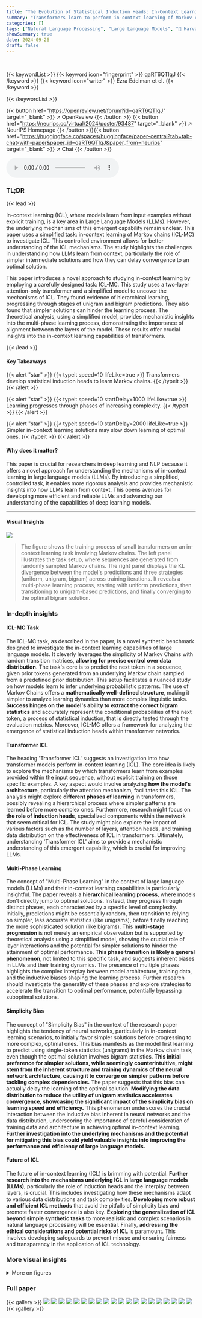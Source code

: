 ```yaml
---
title: "The Evolution of Statistical Induction Heads: In-Context Learning Markov Chains"
summary: "Transformers learn to perform in-context learning of Markov chains hierarchically, progressing from simpler unigram strategies to more complex bigram solutions, with the presence of simpler solutions ..."
categories: []
tags: ["Natural Language Processing", "Large Language Models", "🏢 Harvard University",]
showSummary: true
date: 2024-09-26
draft: false
---
```


<br>

{{< keywordList >}}
{{< keyword icon="fingerprint" >}} qaRT6QTIqJ {{< /keyword >}}
{{< keyword icon="writer" >}} Ezra Edelman et el. {{< /keyword >}}
 
{{< /keywordList >}}

{{< button href="https://openreview.net/forum?id=qaRT6QTIqJ" target="_blank" >}}
↗ OpenReview
{{< /button >}}
{{< button href="https://neurips.cc/virtual/2024/poster/93487" target="_blank" >}}
↗ NeurIPS Homepage
{{< /button >}}{{< button href="https://huggingface.co/spaces/huggingface/paper-central?tab=tab-chat-with-paper&paper_id=qaRT6QTIqJ&paper_from=neurips" target="_blank" >}}
↗ Chat
{{< /button >}}



<audio controls>
    <source src="https://ai-paper-reviewer.com/qaRT6QTIqJ/podcast.wav" type="audio/wav">
    Your browser does not support the audio element.
</audio>


### TL;DR


{{< lead >}}

In-context learning (ICL), where models learn from input examples without explicit training, is a key area in Large Language Models (LLMs). However, the underlying mechanisms of this emergent capability remain unclear. This paper uses a simplified task: in-context learning of Markov chains (ICL-MC) to investigate ICL. This controlled environment allows for better understanding of the ICL mechanisms.  The study highlights the challenges in understanding how LLMs learn from context, particularly the role of simpler intermediate solutions and how they can delay convergence to an optimal solution. 

This paper introduces a novel approach to studying in-context learning by employing a carefully designed task: ICL-MC. This study uses a two-layer attention-only transformer and a simplified model to uncover the mechanisms of ICL. They found evidence of hierarchical learning, progressing through stages of unigram and bigram predictions. They also found that simpler solutions can hinder the learning process. The theoretical analysis, using a simplified model, provides mechanistic insights into the multi-phase learning process, demonstrating the importance of alignment between the layers of the model.  These results offer crucial insights into the in-context learning capabilities of transformers.

{{< /lead >}}


#### Key Takeaways

{{< alert "star" >}}
{{< typeit speed=10 lifeLike=true >}} Transformers develop statistical induction heads to learn Markov chains. {{< /typeit >}}
{{< /alert >}}

{{< alert "star" >}}
{{< typeit speed=10 startDelay=1000 lifeLike=true >}} Learning progresses through phases of increasing complexity. {{< /typeit >}}
{{< /alert >}}

{{< alert "star" >}}
{{< typeit speed=10 startDelay=2000 lifeLike=true >}} Simpler in-context learning solutions may slow down learning of optimal ones. {{< /typeit >}}
{{< /alert >}}

#### Why does it matter?
This paper is crucial for researchers in deep learning and NLP because it offers a novel approach for understanding the mechanisms of in-context learning in large language models (LLMs). By introducing a simplified, controlled task, it enables more rigorous analysis and provides mechanistic insights into how LLMs learn from context. This opens avenues for developing more efficient and reliable LLMs and advancing our understanding of the capabilities of deep learning models.

------
#### Visual Insights



![](https://ai-paper-reviewer.com/qaRT6QTIqJ/figures_1_1.jpg)

> The figure shows the training process of small transformers on an in-context learning task involving Markov chains. The left panel illustrates the task setup, where sequences are generated from randomly sampled Markov chains. The right panel displays the KL divergence between the model's predictions and three strategies (uniform, unigram, bigram) across training iterations. It reveals a multi-phase learning process, starting with uniform predictions, then transitioning to unigram-based predictions, and finally converging to the optimal bigram solution.







### In-depth insights


#### ICL-MC Task
The ICL-MC task, as described in the paper, is a novel synthetic benchmark designed to investigate the in-context learning capabilities of large language models.  It cleverly leverages the simplicity of Markov Chains with random transition matrices, **allowing for precise control over data distribution**. The task's core is to predict the next token in a sequence, given prior tokens generated from an underlying Markov chain sampled from a predefined prior distribution. This setup facilitates a nuanced study on how models learn to infer underlying probabilistic patterns.  The use of Markov Chains offers a **mathematically well-defined structure**, making it simpler to analyze learning dynamics than more complex linguistic tasks.  **Success hinges on the model's ability to extract the correct bigram statistics** and accurately represent the conditional probabilities of the next token, a process of statistical induction, that is directly tested through the evaluation metrics.  Moreover, ICL-MC offers a framework for analyzing the emergence of statistical induction heads within transformer networks.

#### Transformer ICL
The heading 'Transformer ICL' suggests an investigation into how transformer models perform in-context learning (ICL).  The core idea is likely to explore the mechanisms by which transformers learn from examples provided within the input sequence, without explicit training on those specific examples.  A key aspect would involve analyzing **how the model's architecture**, particularly the attention mechanism, facilitates this ICL. The analysis might explore **different phases of learning** in transformers, possibly revealing a hierarchical process where simpler patterns are learned before more complex ones.  Furthermore, research might focus on **the role of induction heads**, specialized components within the network that seem critical for ICL. The study might also explore the impact of various factors such as the number of layers, attention heads, and training data distribution on the effectiveness of ICL in transformers.  Ultimately, understanding 'Transformer ICL' aims to provide a mechanistic understanding of this emergent capability, which is crucial for improving LLMs.

#### Multi-Phase Learning
The concept of "Multi-Phase Learning" in the context of large language models (LLMs) and their in-context learning capabilities is particularly insightful.  The paper reveals a **hierarchical learning process**, where models don't directly jump to optimal solutions. Instead, they progress through distinct phases, each characterized by a specific level of complexity. Initially, predictions might be essentially random, then transition to relying on simpler, less accurate statistics (like unigrams), before finally reaching the more sophisticated solution (like bigrams). This **multi-stage progression** is not merely an empirical observation but is supported by theoretical analysis using a simplified model, showing the crucial role of layer interactions and the potential for simpler solutions to hinder the attainment of optimal performance.  **This phase transition is likely a general phenomenon**, not limited to this specific task, and suggests inherent biases in LLMs and their training dynamics.  The presence of multiple phases highlights the complex interplay between model architecture, training data, and the inductive biases shaping the learning process. Further research should investigate the generality of these phases and explore strategies to accelerate the transition to optimal performance, potentially bypassing suboptimal solutions.

#### Simplicity Bias
The concept of "Simplicity Bias" in the context of the research paper highlights the tendency of neural networks, particularly in in-context learning scenarios, to initially favor simpler solutions before progressing to more complex, optimal ones.  This bias manifests as the model first learning to predict using single-token statistics (unigrams) in the Markov chain task, even though the optimal solution involves bigram statistics. **This initial preference for simpler solutions, while seemingly counterintuitive, might stem from the inherent structure and training dynamics of the neural network architecture, causing it to converge on simpler patterns before tackling complex dependencies.**  The paper suggests that this bias can actually delay the learning of the optimal solution.  **Modifying the data distribution to reduce the utility of unigram statistics accelerates convergence, showcasing the significant impact of the simplicity bias on learning speed and efficiency.**  This phenomenon underscores the crucial interaction between the inductive bias inherent in neural networks and the data distribution, underscoring the importance of careful consideration of training data and architecture in achieving optimal in-context learning.  **Further investigation into the underlying mechanisms and the potential for mitigating this bias could yield valuable insights into improving the performance and efficiency of large language models.**

#### Future of ICL
The future of in-context learning (ICL) is brimming with potential.  **Further research into the mechanisms underlying ICL in large language models (LLMs)**, particularly the role of induction heads and the interplay between layers, is crucial.  This includes investigating how these mechanisms adapt to various data distributions and task complexities.  **Developing more robust and efficient ICL methods** that avoid the pitfalls of simplicity bias and promote faster convergence is also key.  **Exploring the generalization of ICL beyond simple synthetic tasks** to more realistic and complex scenarios in natural language processing will be essential.  Finally, **addressing the ethical considerations and potential risks of ICL** is paramount. This involves developing safeguards to prevent misuse and ensuring fairness and transparency in the application of ICL technology.


### More visual insights

<details>
<summary>More on figures
</summary>


![](https://ai-paper-reviewer.com/qaRT6QTIqJ/figures_4_1.jpg)

> This figure shows the attention patterns of a transformer trained on the ICL-MC task at different stages of training. The intensity of the blue lines represents the attention weights. At the beginning of training, the attention is diffuse. As training progresses, the model learns to focus its attention on relevant tokens, mimicking the bigram calculation process. At the end of training, each token in the first layer attends to the preceding token, while the last token in the second layer attends to the tokens that previously followed it.


![](https://ai-paper-reviewer.com/qaRT6QTIqJ/figures_5_1.jpg)

> This figure compares the performance of a two-layer transformer and a simplified minimal model on the ICL-MC task.  The leftmost graphs show the test loss (KL-divergence from the true distribution) over the course of training, for both models. The orange and green lines represent the loss of the unigram and bigram strategies respectively, providing a benchmark. The center graphs display the positional encoding weights learned by each model. The rightmost graphs show the KL-divergence between the model predictions and the three strategies (uniform, unigram, bigram) across training epochs. This illustrates how the models learn to approximate these strategies over time, with a clear phase transition from unigram to bigram indicated by shading.


![](https://ai-paper-reviewer.com/qaRT6QTIqJ/figures_6_1.jpg)

> This figure shows that the presence of unigram signals slows down the training process of a two-layer attention-only transformer on the ICL-MC task.  The left panel compares the test loss of transformers trained on a purely doubly stochastic distribution and a mixture of doubly stochastic and unigram distributions. The central and right panels illustrate the minimal model's training dynamics by showing the weight matrix (W) and positional embeddings (v) respectively; illustrating how the minimal model learns to approach the bigram solution, with the W matrix resembling an identity matrix and v showing an alternating positive/negative pattern.


![](https://ai-paper-reviewer.com/qaRT6QTIqJ/figures_8_1.jpg)

> This figure shows the training results of a three-headed transformer on a trigram prediction task.  The left panel displays the training loss, which demonstrates a multi-stage learning process with distinct phases of learning. The right panel shows the KL divergence between the model's predictions and various baselines (uniform, unigram, bigram, and trigram) over the course of training.  The KL divergence plot visually illustrates the transition between these stages, confirming that the model progressively learns more complex patterns (from unigram to trigram) during the training process.


![](https://ai-paper-reviewer.com/qaRT6QTIqJ/figures_13_1.jpg)

> This figure displays the test loss curves for ten different two-layer attention-only transformers trained on the in-context learning of Markov chains task. Each transformer used a different random seed, resulting in variations in the initialization and training data.  Despite these variations, the overall training dynamics remain consistent across all ten models, showing a two-phase learning process. The first phase involves a rapid initial drop in the loss, followed by a prolonged period of slow improvement.  The second phase is characterized by a sudden, sharp drop in loss, converging towards the optimal solution. Although the exact timing of the phase transitions varies across models, the overall pattern of the two-phase learning process remains consistent.


![](https://ai-paper-reviewer.com/qaRT6QTIqJ/figures_13_2.jpg)

> The figure shows the training loss curves for single-layer transformers trained on the in-context learning Markov chain task.  Two different single-layer transformer models are shown, each trained for different numbers of epochs. The results demonstrate that single-layer transformers fail to achieve performance better than a simple unigram baseline, even with substantially increased training time.  This is evidence that multiple layers are necessary for successfully learning the more complex bigram solution.


![](https://ai-paper-reviewer.com/qaRT6QTIqJ/figures_14_1.jpg)

> This figure shows the KL-divergence between a transformer model's predictions and three different strategies (uniform, unigram, and bigram) during training on a Markov Chain task with 8 symbols.  The x-axis represents the number of training examples seen, and the y-axis shows the KL-divergence. The figure demonstrates that the model initially learns a suboptimal unigram strategy before transitioning to a more complex bigram strategy.  A longer sequence length (200) was needed for the unigram phase to be clearly observable.


![](https://ai-paper-reviewer.com/qaRT6QTIqJ/figures_14_2.jpg)

> This figure visualizes the attention patterns in a two-layer transformer trained on the In-Context Learning Markov Chains (ICL-MC) task.  It shows how the attention weights evolve during training, demonstrating a shift from simpler to more complex strategies.  In the initial stage, attention is local, focusing on the previous token. Later, the second layer learns to attend to tokens that followed the same token as the last one, effectively capturing bigram statistics.


![](https://ai-paper-reviewer.com/qaRT6QTIqJ/figures_15_1.jpg)

> The figure compares the performance of a two-layer transformer and a simplified minimal model on an in-context learning task for Markov chains.  It shows the test loss over training, highlighting multiple phases in the learning process, with the transition between simpler (unigram) and more complex (bigram) solutions. The effective positional encodings from the transformer and the KL-divergence between models and different strategies are also visualized.


![](https://ai-paper-reviewer.com/qaRT6QTIqJ/figures_15_2.jpg)

> The left panel shows the experimental setup for in-context learning of Markov chains. The right panel shows the KL divergence between the model's predictions and three different strategies (uniform, unigram, bigram) during training. The figure shows that the model progresses through three phases: initially predicting uniformly, then using unigram statistics, and finally using bigram statistics.


![](https://ai-paper-reviewer.com/qaRT6QTIqJ/figures_16_1.jpg)

> This figure compares the performance of a two-layer transformer and a simplified minimal model on the in-context learning of Markov chains task. It shows the test loss (KL-divergence from the true distribution), the effective positional encoding, and the KL-divergence between model predictions and three strategies (uniform, unigram, and bigram). The results indicate a multi-stage learning process for both models, where they initially learn the simpler unigram strategy before transitioning to the optimal bigram strategy.


</details>






### Full paper

{{< gallery >}}
<img src="https://ai-paper-reviewer.com/qaRT6QTIqJ/1.png" class="grid-w50 md:grid-w33 xl:grid-w25" />
<img src="https://ai-paper-reviewer.com/qaRT6QTIqJ/2.png" class="grid-w50 md:grid-w33 xl:grid-w25" />
<img src="https://ai-paper-reviewer.com/qaRT6QTIqJ/3.png" class="grid-w50 md:grid-w33 xl:grid-w25" />
<img src="https://ai-paper-reviewer.com/qaRT6QTIqJ/4.png" class="grid-w50 md:grid-w33 xl:grid-w25" />
<img src="https://ai-paper-reviewer.com/qaRT6QTIqJ/5.png" class="grid-w50 md:grid-w33 xl:grid-w25" />
<img src="https://ai-paper-reviewer.com/qaRT6QTIqJ/6.png" class="grid-w50 md:grid-w33 xl:grid-w25" />
<img src="https://ai-paper-reviewer.com/qaRT6QTIqJ/7.png" class="grid-w50 md:grid-w33 xl:grid-w25" />
<img src="https://ai-paper-reviewer.com/qaRT6QTIqJ/8.png" class="grid-w50 md:grid-w33 xl:grid-w25" />
<img src="https://ai-paper-reviewer.com/qaRT6QTIqJ/9.png" class="grid-w50 md:grid-w33 xl:grid-w25" />
<img src="https://ai-paper-reviewer.com/qaRT6QTIqJ/10.png" class="grid-w50 md:grid-w33 xl:grid-w25" />
<img src="https://ai-paper-reviewer.com/qaRT6QTIqJ/11.png" class="grid-w50 md:grid-w33 xl:grid-w25" />
<img src="https://ai-paper-reviewer.com/qaRT6QTIqJ/12.png" class="grid-w50 md:grid-w33 xl:grid-w25" />
<img src="https://ai-paper-reviewer.com/qaRT6QTIqJ/13.png" class="grid-w50 md:grid-w33 xl:grid-w25" />
<img src="https://ai-paper-reviewer.com/qaRT6QTIqJ/14.png" class="grid-w50 md:grid-w33 xl:grid-w25" />
<img src="https://ai-paper-reviewer.com/qaRT6QTIqJ/15.png" class="grid-w50 md:grid-w33 xl:grid-w25" />
<img src="https://ai-paper-reviewer.com/qaRT6QTIqJ/16.png" class="grid-w50 md:grid-w33 xl:grid-w25" />
<img src="https://ai-paper-reviewer.com/qaRT6QTIqJ/17.png" class="grid-w50 md:grid-w33 xl:grid-w25" />
<img src="https://ai-paper-reviewer.com/qaRT6QTIqJ/18.png" class="grid-w50 md:grid-w33 xl:grid-w25" />
<img src="https://ai-paper-reviewer.com/qaRT6QTIqJ/19.png" class="grid-w50 md:grid-w33 xl:grid-w25" />
<img src="https://ai-paper-reviewer.com/qaRT6QTIqJ/20.png" class="grid-w50 md:grid-w33 xl:grid-w25" />
{{< /gallery >}}
